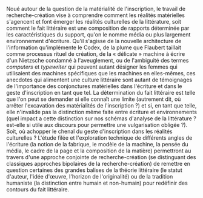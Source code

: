 Noué autour de la question de la matérialité de l'inscription, le
travail de recherche-création vise à comprendre comment les réalités
matérielles s'agencent et font émerger les réalités culturelles de la
littérature, soit comment le fait littéraire est une composition de
rapports déterminée par les caractéristiques du support, qu'on le nomme
média ou plus largement environnement d'écriture. Qu'il s'agisse de la
nouvelle architecture de l'information qu'implémente le Codex, de la
plume que Flaubert taillait comme processus rituel de création, de la «
délicate » machine à écrire d'un Nietzsche condamné à l'aveuglement, ou
de l'ambiguité des termes *computers* et *typewriter* qui peuvent autant
désigner les femmes qui utilisaient des machines spécifiques que les
machines en elles-mêmes, ces anecdotes qui alimentent une culture
littéraire sont autant de témoignages de l'importance des conjonctures
matérielles dans l'écriture et dans le geste d'inscription en tant que
tel. La détermination du fait littéraire est telle que l'on peut se
demander si elle connaît une limite (autrement dit, où arrêter
l'excavation des matérialités de l'inscription ?) et si, en tant que
telle, elle n'invalide pas la distinction même faite entre écriture et
environnements (quel impact a cette distinction sur nos schémas
d'analyse de la littérature ? est-elle si utile aux discours pour
permettre une vulgarisation obligée ?). Soit, où achopper le chenal du
geste d'inscription dans les réalités culturelles ? L'étude filée et
l'exploration technique de différents angles de l'écriture (la notion de
la fabrique, le modèle de la machine, la pensée du média, le cadre de la
page et la composition de la matière) permettront au travers d'une
approche conjointe de recherche-création (se distinguant des classiques
approches bipolaires de la recherche-création) de remettre en question
certaines des grandes balises de la théorie littéraire (le statut
d'auteur, l'idée d'œuvre, l'horizon de l'originalité) ou de la tradition
humaniste (la distinction entre humain et non-humain) pour redéfinir des
contours du fait littéraire.
